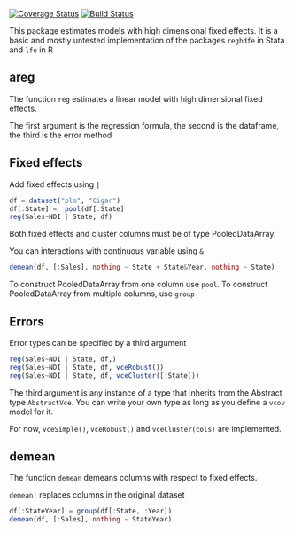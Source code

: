 [![Coverage Status](https://coveralls.io/repos/matthieugomez/FixedEffectModels.jl/badge.svg?branch=master)](https://coveralls.io/r/matthieugomez/FixedEffects.jl?branch=master)
[![Build Status](https://travis-ci.org/matthieugomez/FixedEffectModels.jl.svg?branch=master)](https://travis-ci.org/matthieugomez/FixedEffects.jl)

This package estimates models with high dimensional fixed effects. It is a basic and mostly untested implementation of the packages `reghdfe` in Stata and `lfe` in R


## areg
The function `reg`  estimates a linear model with high dimensional fixed effects.


The first argument is the regression formula, the second is the dataframe, the third is the error method

## Fixed effects

Add fixed effects using `|`

```julia
df = dataset("plm", "Cigar")
df[:State] =  pool(df[:State]
reg(Sales~NDI | State, df)
```

Both fixed effects and cluster columns must be of type PooledDataArray.

You can interactions with continuous variable using `&`
```julia
demean(df, [:Sales], nothing ~ State + State&Year, nothing ~ State)
```

To construct PooledDataArray from one column use `pool`. To construct PooledDataArray from multiple columns, use `group` 


## Errors

Error types can be specified by a third argument

```julia
reg(Sales~NDI | State, df,)
reg(Sales~NDI | State, df, vceRobust())
reg(Sales~NDI | State, df, vceCluster([:State]))
```

The third argument is any instance of a type that inherits from the Abstract type `AbstractVce`. You can write your own type as long as you define a `vcov` model for it.

For now, `vceSimple()`, `vceRobust()` and `vceCluster(cols)` are implemented.

## demean
The function `demean` demeans columns with respect to fixed effects. 

`demean!` replaces columns in the original dataset

```julia
df[:StateYear] = group(df[:State, :Year])
demean(df, [:Sales], nothing ~ StateYear)
```

